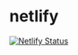 # netlify

[![Netlify Status](https://api.netlify.com/api/v1/badges/85384841-5519-4492-80a8-eed2b000716c/deploy-status)](https://app.netlify.com/sites/lsoria/deploys)

